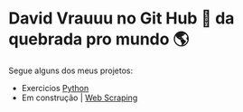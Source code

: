 # David Vrauuu no Git Hub :call_me_hand: da quebrada pro mundo :earth_americas:

Segue alguns dos meus projetos:
* Exercicios [Python](https://github.com/David-Matos-Sousa/Vrauuu-no-Git-Hub)
* Em construção | [Web Scraping](https://github.com/David-Matos-Sousa/Web-Scraping) 
